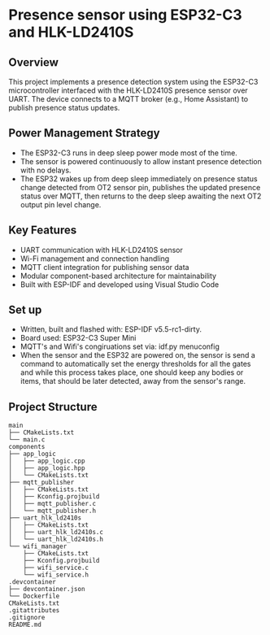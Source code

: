 # Presence sensor using ESP32-C3 and HLK-LD2410S

## Overview
This project implements a presence detection system using the ESP32-C3 microcontroller interfaced with the HLK-LD2410S presence sensor over UART. The device connects to a MQTT broker (e.g., Home Assistant) to publish presence status updates.

## Power Management Strategy
* The ESP32-C3 runs in deep sleep power mode most of the time.
* The sensor is powered continuously to allow instant presence detection with no delays.
* The ESP32 wakes up from deep sleep immediately on presence status change detected from OT2 sensor pin, publishes the updated presence status over MQTT, then returns to the deep sleep awaiting the next OT2 output pin level change.

## Key Features
* UART communication with HLK-LD2410S sensor
* Wi-Fi management and connection handling
* MQTT client integration for publishing sensor data
* Modular component-based architecture for maintainability
* Built with ESP-IDF and developed using Visual Studio Code

## Set up
- Written, built and flashed with: ESP-IDF v5.5-rc1-dirty.
- Board used: ESP32-C3 Super Mini
- MQTT's and Wifi's congiruations set via: idf.py menuconfig
- When the sensor and the ESP32 are powered on, the sensor is send a command to automatically set the energy thresholds for all the gates and while this process takes place, one should keep any bodies or items, that should be later detected, away from the sensor's range.

## Project Structure
    main  
    ├── CMakeLists.txt  
    └── main.c  
    components
    ├── app_logic
    │   ├── app_logic.cpp
    │   ├── app_logic.hpp
    │   └── CMakeLists.txt
    ├── mqtt_publisher
    │   ├── CMakeLists.txt
    │   ├── Kconfig.projbuild
    │   ├── mqtt_publisher.c
    │   └── mqtt_publisher.h
    ├── uart_hlk_ld2410s
    │   ├── CMakeLists.txt
    │   ├── uart_hlk_ld2410s.c
    │   └── uart_hlk_ld2410s.h
    └── wifi_manager
        ├── CMakeLists.txt
        ├── Kconfig.projbuild
        ├── wifi_service.c
        └── wifi_service.h 
    .devcontainer
    ├── devcontainer.json
    └── Dockerfile
    CMakeLists.txt  
    .gitattributes  
    .gitignore  
    README.md  